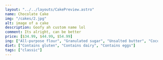 ```yaml
---
layout: "../../layouts/CakePreview.astro"
name: Chocolate Cake
img: "/cakes/2.jpg"
alt: image of a cake
description: Goofy ah custom name lol
comment: Its alright, can be better
price: [$34.99, $44.99, $54.99]
ing: ["All-purpose flour", "Granulated sugar", "Unsalted butter", "Cocoa powder"]
diet: ["Contains gluten", "Contains dairy", "Contains eggs"]
tags: ["classic"]
---
```

